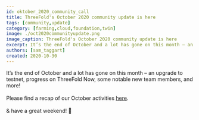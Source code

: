 ```yaml
---
id: oktober_2020_community_call
title: ThreeFold's October 2020 community update is here
tags: [community,update]
category: [farming,cloud,foundation,twin]
image: ./oct2020communityupdate.png
image_caption: ThreeFold's October 2020 community update is here
excerpt: It’s the end of October and a lot has gone on this month – an upgrade to testnet, progress on ThreeFold Now, some notable new team members, and more! Find the link to the full update within!
authors: [sam_taggart]
created: 2020-10-30
---
```


It’s the end of October and a lot has gone on this month – an upgrade to testnet, progress on ThreeFold Now, some notable new team members, and more!
<br/>
<br/>
Please find a recap of our October activities [here](https://wiki.threefold.io/#/threefold_update_oct2020).
<br/>
<br/>
& have a great weekend! 🎃
